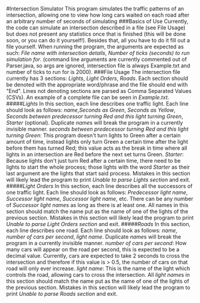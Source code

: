 #Intersection Simulator
This program simulates the traffic patterns of an intersection, allowing one to view how long cars waited on each road after an arbitrary number of seconds of simulating
###Basics of Use
Currently, the code can simulate an intersection described in a file (see File Usage) but does not present any statistics once that is finished (this will be done soon, or you can do it yourself!). Besides that, all you have to do it fill out a file yourself. When running the program, the arguments are expected as such: *File name with intersection details*, *Number of ticks (seconds) to run simulation for*. (command line arguments are currently commented out of Parser.java, so args are ignored, intersection file is always Example.txt and number of ticks to run for is 2000).
###File Usage
The intersection file currently has 3 sections: *Lights*, *Light Orders*, *Roads*. Each section should be denoted with the appropriate word/phrase and the file should end with "End". Lines not denoting sections are parsed as Comma Separated Values (CSVs). An example of a complete file can be seen in *Example.txt*.
#####*Lights*
In this section, each line describes one traffic light. Each line should look as follows: *name*,*Seconds as Green*, *Seconds as Yellow*, *Seconds between predecessor turning Red and this light turning Green*, *Starter* (optional). Duplicate *name*s will break the program in a currently invisible manner.
*seconds between predecessor turning Red and this light turning Green*: This program doesn't turn lights to Green after a certain amount of time, instead lights only turn Green a certain time after the light before them has turned Red; this value acts as the break in time where all lights in an intersection are Red before the next set turns Green.
*Starter*: Because lights don't just turn Red after a certain time, there need to be lights to start the whole process; those lights with the word *Starter* as their last argument are the lights that start said process.
Mistakes in this section will likely lead the program to print *Unable to parse Lights section* and exit.
#####*Light Orders*
In this section, each line describes all the successors of one traffic light. Each line should look as follows: *Predecessor light name*, *Successor light name*, *Successor light name*, etc. There can be any number of *Successor light name*s as long as there is at least one. All names in this section should match the name put as the name of one of the lights of the previous section.
Mistakes in this section will likely lead the program to print *Unable to parse Light Orders section* and exit.
#####*Roads*
In this section, each line describes one road. Each line should look as follows: *name*, *number of cars per second*, *light name*. Duplicate *name*s will break the program in a currently invisible manner.
*number of cars per second*: How many cars will appear on the road per second, this is expected to be a decimal value. Currently, cars are expected to take 2 seconds to cross the intersection and therefore if this value is > 0.5, the number of cars on that road will only ever increase.
*light name*: This is the name of the light which controls the road, allowing cars to cross the intersection. All *light name*s in this section should match the name put as the name of one of the lights of the previous section.
Mistakes in this section will likely lead the program to print *Unable to parse Roads section* and exit.
